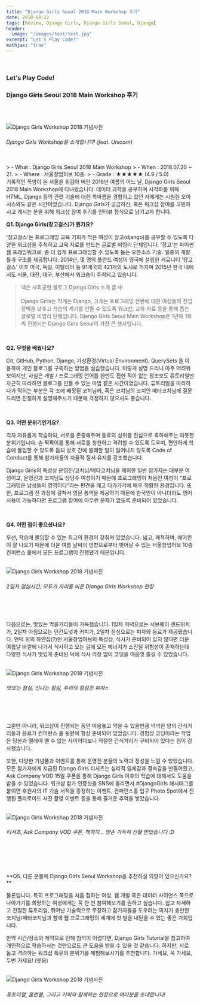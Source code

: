 ```yaml
---
title: "Django Girls Seoul 2018 Main Workshop 후기"
date: 2018-08-22
tags: [Review, Django Girls, Django Girls Seoul, Django]
header:
  image: "/images/test/test.jpg"
excerpt: "Let's Play Code!"
mathjax: "true"
---
```

<br>

### **Let's Play Code!** <br>
### **Django Girls Seoul 2018 Main Workshop 후기**

<br><br>

<img src = "/images/DjangoGirls2018/1_intro.png" alt = "Django Girls Workshop 2018 기념사진">

###### *Django Girls Workshop을 소개합니다! (feat. Unicorn)*

<br>
> - What : Django Girls Seoul 2018 Main Workshop
> - When : 2018.07.20 ~ 21.
> - Where : 서울창업허브 10층.
> - Grade : ★★★★★ (4.9 / 5.0)

<br>
기록적인 폭염이 온 서울을 휘감아 버린 2018년 여름의 어느 날, Django Girls Seoul 2018 Main Workshop에 다녀왔습니다. 데이터 과학을 공부하며 시각화를 위해 HTML, Django 등의 관련 기술에 대한 목마름을 경험하고 있던 저에게는 시원한 오아시스와도 같은 시간이었습니다. Django Girls가 궁금하신, 혹은 워크샵 참여를 고민하시고 계시는 분을 위해 워크샵 참여 후기를 인터뷰 형식으로 남기고자 합니다.



<br>

**Q1. Django Girls(장고걸스)가 뭔가요?**

 '장고걸스'는 프로그래밍 교육 기회가 적은 여성이 장고(django)를 공부할 수 있도록 다양한 워크샵을 주최하고 교육 자료를 만드는 글로벌 비영리 단체입니다. '장고'는 파이썬 웹 프레임워크로, 좀 더 쉽게 프로그래밍할 수 있도록 돕는 오픈소스 기술. 일종의 개발 틀과 구조를 제공합니다.
2014년, 몇 명의 폴란드 여성이 영국에 설립한 커뮤니티 '장고걸스' 이후 미국, 독일, 이탈리아 등 91개국의 421개의 도시로 퍼지며 2015년 한국 내에서도 서울, 대전, 대구, 부산에서 워크숍이 주최되고 있습니다.

> 넥슨 사회공헌 블로그 Django Girls 소개 글 中 <br><br>
> Django Girls는 작게는 Django, 크게는 프로그래밍 전반에 대한 여성들의 진입장벽을 낮추고 학습의 계기를 만들 수 있도록 워크샵, 교육 자료 등을 통해 돕는 글로벌 비영리 단체입니다. Django Girls Seoul Main Workshop은 1년에 1회씩 진행되는 Django Girls Seoul의 가장 큰 행사입니다.



<br>

**Q2. 무엇을 배웠나요?**

Git, GitHub, Python, Django, 가상환경(Virtual Environment), QuerySets 을 이용하여 개인 블로그를 구축하는 방법을 실습했습니다. 이렇게 설명 드리니 아주 어려워 보이지만, 사실은 개발 / 프로그래밍 언어를 한번도 접한 적이 없는 왕초보도 튜토리얼만 차근히 따라하면 블로그를 만들 수 있는 마법 같은 시간이었습니다. 튜토리얼을 따라하다가 막히는 부분은 각 조에 배정된 코치님께, 혹은 코치님의 코치인 메타코치님께 질문 드리면 친절하게 설명해주시기 때문에 걱정하지 않으셔도 좋습니다.



<br>

**Q3. 어떤 분위기인가요?**

각자 자유롭게 학습하되, 서로를 존중해주며 동료의 성취를 진심으로 축하해주는 따뜻한 분위기입니다. 손 짝짝이를 통해 서로를 칭찬하고 격려할 수 있도록 도우며, 편안하게 학습에 몰입할 수 있도록 돕되 상호 간에 불쾌할 일이 일어나지 않도록 Code of Conduct를 통해 참가자들의 자율적 질서 유지를 강조했습니다.

Django Girls의 특성상 운영진/코치님/메타코치님을 제외한 일반 참가자는 대부분 여성이고, 운영진과 코치님도 상당수 여성이기 때문에 프로그래밍이 처음인 여성이 "프로그래밍은 남성들의 영역이다"라는 편견을 깨고 다가가기에 매우 적합한 환경입니다. 또한, 프로그램 전 과정에 걸쳐서 영문 통역을 제공하기 때문에 한국인이 아니더라도 영어 사용이 가능하다면 프로그램 참여에 아무런 문제가 없도록 준비되어 있었습니다.



<br>

**Q4. 어떤 점이 좋으셨나요?**

우선, 학습에 몰입할 수 있는 최고의 환경이 갖춰져 있었습니다. 넓고, 쾌적하며, 에어컨이 잘 나오기 때문에 더운 여름 날씨의 영향으로부터 벗어날 수 있는 서울창업허브 10층 컨퍼런스 홀에서 모든 프로그램이 진행됐기 때문입니다.

<br>
<img src = "/images/DjangoGirls2018/2_classroom.png" alt = "Django Girls Workshop 2018 기념사진">

###### *2일차 점심시간, 모두가 자리를 비운 Django Girls Workshop 현장*

<br><br>

다음으로는, 맛있는 먹을거리들이 가득했습니다. 1일차 저녁으로는 서브웨이 샌드위치가, 2일차 아침으로는 던킨도넛과 커피가, 2일차 점심으로는 피자와 음료가 제공됐습니다. 언덕 위의 하얀집(?)인 서울창업허브의 특성상, 식사가 준비되어 있지 않다면 더운 여름날 바깥에 나가서 식사하고 오는 길에 모든 에너지가 소진될 위험성이 존재하는데 다양한 식사가 맛있게 준비된 덕에 식사 걱정 없이 코딩을 마음껏 즐길 수 있었습니다.

<br>
<img src = "/images/DjangoGirls2018/3_pizza.png" alt = "Django Girls Workshop 2018 기념사진">

###### *맛있는 점심, 신나는 점심, 우리의 점심은 피자♬*

<br><br>

그뿐만 아니라, 워크샵이 진행되는 동안 마음놓고 먹을 수 있을만큼 넉넉한 양의 간식거리들과 음료가 컨퍼런스 홀 뒷편에 항상 준비되어 있었습니다. 경험상 코딩이라는 작업은 당분과 뗄레야 뗄 수 없는 사이이다보니 적절한 간식거리가 구비되어 있다는 점이 감사했습니다.



또한, 다양한 기념품과 이벤트를 통해 운영진 분들의 노력과 정성을 느낄 수 있었습니다. 모든 참가자에게 지급된 Django Girls 티셔츠는 심리적 일체감과 결속감을 만들어줬고, Ask Company VOD 15일 쿠폰을 통해 Django Girls 이후의 학습에 대해서도 도움을 받을 수 있었습니다. 워크샵 참가 인증샷을 SNS에 올리면서 #DjangoGirls 해시태그를 붙이면 후원사의 IT 기술 서적을 증정하는 이벤트, 컨퍼런스홀 입구 Photo Spot에서 진행된 폴라로이드 사진 촬영 이벤트 등을 통해 즐거운 추억을 쌓았습니다.

<br>
<img src = "/images/DjangoGirls2018/4_items.png" alt = "Django Girls Workshop 2018 기념사진">

###### *티셔츠, Ask Company VOD 쿠폰, 책까지... 양손 가득히 선물 받았습니다 :D*

<br><br>

<br>
**Q5. 다른 분들께 Django Girls Seoul Workshop을 추천하실 의향이 있으신가요?**

물론입니다. 특히 프로그래밍을 처음 접하는 여성, 웹 개발 혹은 데이터 사이언스 쪽으로 나아가기를 희망하는 여성에게는 꼭 한 번 참여해보기를 권하고 싶습니다. 쉽고 자세하고 친절한 튜토리얼, 뛰어난 기술력으로 무장하고 참가자들을 도우려는 의지가 충만한 코치님/메타코치님과 함께 웹 프로그래밍의 세계에 첫 발을 내딛을 수 있는 좋은 기회입니다.

만약 시간/장소의 제약으로 인해 참석이 어렵다면, Django Girls Tutorial을 참고하여 개인적으로 학습하시는 것만으로도 큰 도움을 받을 수 있을 것 같습니다. 하지만, 서로 돕고 격려하는 워크샵 특유의 분위기를 체험해보시기를 추천합니다. 가세요, 꼭 가세요, 두번 가세요! (웃음)

<br>
<img src = "/images/DjangoGirls2018/5_desk.png" alt = "Django Girls Workshop 2018 기념사진">

###### *튜토리얼, 홈런볼, 그리고 커피와 함께하는 현장으로 여러분을 초대합니다!*

<br><br>
